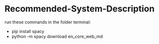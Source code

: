 # Recommended-System-Description

run these commands in the folder terminal:
- pip install spacy
- python -m spacy download en_core_web_md
